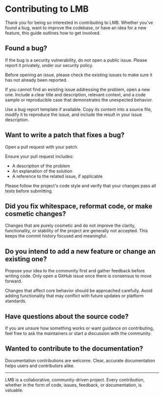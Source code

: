 # Contributing to LMB

Thank you for being so interested in contributing to LMB. Whether you've found a bug, want to improve the codebase, or have an idea for a new feature, this guide outlines how to get involved.


## Found a bug?

If the bug is a security vulnerability, do not open a public issue. Please report it privately, under our security policy.

Before opening an issue, please check the existing issues to make sure it has not already been reported.

If you cannot find an existing issue addressing the problem, open a new one. Include a clear title and description, relevant context, and a code sample or reproducible case that demonstrates the unexpected behavior.

Use a bug report template if available. Copy its content into a source file, modify it to reproduce the issue, and include the result in your issue description.


## Want to write a patch that fixes a bug?

Open a pull request with your patch.

Ensure your pull request includes:

* A description of the problem
* An explanation of the solution
* A reference to the related issue, if applicable

Please follow the project's code style and verify that your changes pass all tests before submitting.

## Did you fix whitespace, reformat code, or make cosmetic changes?

Changes that are purely cosmetic and do not improve the clarity, functionality, or stability of the project are generally not accepted. This keeps the commit history focused and meaningful.


## Do you intend to add a new feature or change an existing one?

Propose your idea to the community first and gather feedback before writing code. Only open a GitHub issue once there is consensus to move forward.

Changes that affect core behavior should be approached carefully. Avoid adding functionality that may conflict with future updates or platform standards.


## Have questions about the source code?

If you are unsure how something works or want guidance on contributing, feel free to ask the maintainers or start a discussion with the community.


## Wanted to contribute to the documentation?

Documentation contributions are welcome. Clear, accurate documentation helps users and contributors alike.

---

LMB is a collaborative, community-driven project. Every contribution, whether in the form of code, issues, feedback, or documentation, is valuable.
